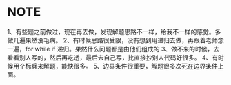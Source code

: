 # NOTE
1、有些题之前做过，现在再去做，发现解题思路不一样，给我不一样的感觉。多做几遍果然没毛病。
2、有时候思路很受限，没有想到用递归去做，再跟着老师念一遍，for while if 递归。果然什么问题都是由他们组成的
3、做不来的时候，去看看别人写的，然后再吃透，最后去自己写，比直接抄别人代码好很多。
4、有时候用个标兵来解题，能快很多。
5、边界条件很重要，解题很多次死在边界条件上面。
  

